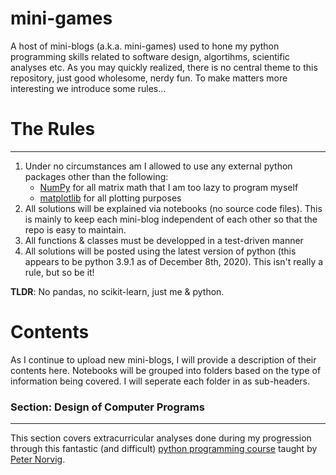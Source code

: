 # mini-games
A host of mini-blogs (a.k.a. mini-games) used to hone my python programming skills related to software design, algortihms, scientific analyses etc. As you may quickly realized, there is no central theme to this repository, just good wholesome, nerdy fun. To make matters more interesting we introduce some rules...

# The Rules
---
1. Under no circumstances am I allowed to use any external python packages other than the following:
    * [NumPy](https://numpy.org/) for all matrix math that I am too lazy to program myself
    * [matplotlib](https://matplotlib.org/) for all plotting purposes
2. All solutions will be explained via notebooks (no source code files). This is mainly to keep each mini-blog independent of each other so that the repo is easy to maintain.
3. All functions & classes must be developped in a test-driven manner
4. All solutions will be posted using the latest version of python (this appears to be python 3.9.1 as of December 8th, 2020). This isn't really a rule, but so be it! 

**TLDR**: No pandas, no scikit-learn, just me & python. 

# Contents
As I continue to upload new mini-blogs, I will provide a description of their contents here. Notebooks will be grouped into folders based on the type of information being covered. I will seperate each folder in as sub-headers.

### Section: Design of Computer Programs
---
This section covers extracurricular analyses done during my progression through this fantastic (and difficult) [python programming course](https://www.udacity.com/course/design-of-computer-programs--cs212?irclickid=1XKxDiz42xyLR7UwUx0Mo36DUkEyL815TR4DXI0&irgwc=1&utm_source=affiliate&utm_medium=&aff=315774&utm_term=&utm_campaign=__&utm_content=&adid=786224) taught by [Peter Norvig](https://norvig.com/).
